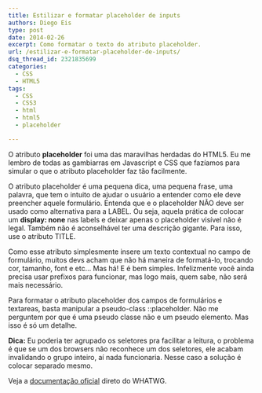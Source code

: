 ```yaml
---
title: Estilizar e formatar placeholder de inputs
authors: Diego Eis
type: post
date: 2014-02-26
excerpt: Como formatar o texto do atributo placeholder.
url: /estilizar-e-formatar-placeholder-de-inputs/
dsq_thread_id: 2321835699
categories:
  - CSS
  - HTML5
tags:
  - CSS
  - CSS3
  - html
  - html5
  - placeholder

---
```

O atributo **placeholder** foi uma das maravilhas herdadas do HTML5. Eu me lembro de todas as gambiarras em Javascript e CSS que fazíamos para simular o que o atributo placeholder faz tão facilmente.

O atributo placeholder é uma pequena dica, uma pequena frase, uma palavra, que tem o intuito de ajudar o usuário a entender como ele deve preencher aquele formulário. Entenda que e o placeholder NÃO deve ser usado como alternativa para a LABEL. Ou seja, aquela prática de colocar um **display: none** nas labels e deixar apenas o placeholder visível não é legal. Também não é aconselhável ter uma descrição gigante. Para isso, use o atributo TITLE.

Como esse atributo simplesmente insere um texto contextual no campo de formulário, muitos devs acham que não há maneira de formatá-lo, trocando cor, tamanho, font e etc&#8230; Mas há! E é bem simples. Infelizmente você ainda precisa usar prefixos para funcionar, mas logo mais, quem sabe, não será mais necessário.

Para formatar o atributo placeholder dos campos de formulários e textareas, basta manipular a pseudo-class ::placeholder. Não me perguntem por que é uma pseudo classe não e um pseudo elemento. Mas isso é só um detalhe.



**Dica:** Eu poderia ter agrupado os seletores pra facilitar a leitura, o problema é que se um dos browsers não reconhece um dos seletores, ele acabam invalidando o grupo inteiro, aí nada funcionaria. Nesse caso a solução é colocar separado mesmo.

Veja a [documentação oficial][1] direto do WHATWG.

 [1]: http://developers.whatwg.org/common-input-element-attributes.html#the-placeholder-attribute